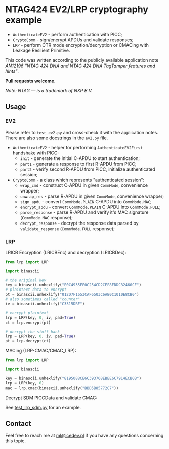 # NTAG424 EV2/LRP cryptography example

* `AuthenticateEV2` - perform authentication with PICC;
* `CryptoComm` - sign/encrypt APDUs and validate responses;
* `LRP` - perform CTR mode encryption/decryption or CMACing with Leakage Resilient Primitive.

This code was written according to the publicly available application note *AN12196 "NTAG 424 DNA and NTAG 424 DNA TagTamper features and hints"*.

**Pull requests welcome.**

*Note: NTAG — is a trademark of NXP B.V.*

## Usage
### EV2
Please refer to `test_ev2.py` and cross-check it with the application notes. There are also some docstrings in the `ev2.py` file.

* `AuthenticateEV2` - helper for performing `AuthenticateEV2First` handshake with PICC:
  * `init` - generate the initial C-APDU to start authentication;
  * `part1` - generate a response to first R-APDU from PICC;
  * `part2` - verify second R-APDU from PICC, initialize authenticated session;
* `CryptoComm` - a class which represents "authenticated session":
  * `wrap_cmd` - construct C-APDU in given `CommMode`, convenience wrapper;
  * `unwrap_res` - parse R-APDU in given `CommMode`, convenience wrapper;
  * `sign_apdu` - convert `CommMode.PLAIN` C-APDU into `CommMode.MAC`;
  * `encrypt_apdu` - convert `CommMode.PLAIN` C-APDU into `CommMode.FULL`;
  * `parse_response` - parse R-APDU and verify it's MAC signature (`CommMode.MAC` response);
  * `decrypt_response` - decrypt the response data parsed by `validate_response` (`CommMode.FULL` response);

### LRP

LRICB Encryption (LRICBEnc) and decryption (LRICBDec):
```python
from lrp import LRP

import binascii

# the original key
key = binascii.unhexlify("E0C4935FF0C254CD2CEF8FDDC32460CF")
# plaintext data to encrypt
pt = binascii.unhexlify("012D7F1653CAF6503C6AB0C1010E8CB0")
# also sometimes called "counter"
iv = binascii.unhexlify("C3315DBF")

# encrypt plaintext
lrp = LRP(key, 0, iv, pad=True)
ct = lrp.encrypt(pt)

# decrypt the stuff back
lrp = LRP(key, 0, iv, pad=True)
pt = lrp.decrypt(ct)
```

MACing (LRP-CMAC/CMAC_LRP):
```python
from lrp import LRP

import binascii

key = binascii.unhexlify("8195088CE6C393708EBBE6C7914ECB0B")
lrp = LRP(key, 0)
mac = lrp.cmac(binascii.unhexlify("BBD5B85772C7"))
```

Decrypt SDM PICCData and validate CMAC:

See [test_lrp_sdm.py](https://github.com/icedevml/ntag424-ev2-crypto/blob/master/test_lrp_sdm.py) for an example.

## Contact
Feel free to reach me at ml@icedev.pl if you have any questions concerning this topic.
